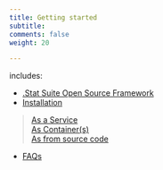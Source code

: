 ```yaml
---
title: Getting started
subtitle: 
comments: false
weight: 20

---
```


includes:

* [.Stat Suite Open Source Framework](/getting-started/framework)
* [Installation](/getting-started/installation)<br>
> [As a Service](/getting-started/installation/as-a-service)<br>
> [As Container(s)](/getting-started/installation/as-container)<br>
> [As from source code](/getting-started/installation/as-a-code-base)
* [FAQs](/getting-started/faqs)
